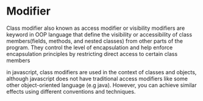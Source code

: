 <h1>Modifier</h1>
<p>Class modifier also known as access modifier or visibility modifiers are keyword in OOP language that define the visibility or accessibility of class members(fields, methods, and nested classes) from other parts of the program. They control the level of encapsulation and help enforce encapsulation principles by restricting direct access to certain class members</p>
<p>in javascript, class modifiers are used in the context of classes and objects, although javascript does not have traditional access modifiers like some other object-oriented language (e.g java). However, you can achieve similar effects using different conventions and techniques.</p>
